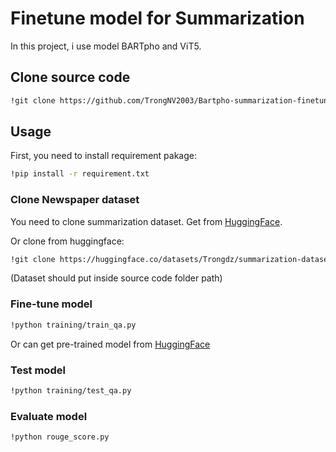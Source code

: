 # Finetune model for Summarization

In this project, i use model BARTpho and ViT5.
## Clone source code
```bash
!git clone https://github.com/TrongNV2003/Bartpho-summarization-finetune.git
```

## Usage
First, you need to install requirement pakage:

```bash
!pip install -r requirement.txt
```

### Clone Newspaper dataset
You need to clone summarization dataset. Get from [HuggingFace](https://huggingface.co/datasets/Trongdz/summarization-dataset).

Or clone from huggingface:
```bash
!git clone https://huggingface.co/datasets/Trongdz/summarization-dataset
``` 
(Dataset should put inside source code folder path)

### Fine-tune model
```bash
!python training/train_qa.py
```
Or can get pre-trained model from [HuggingFace](https://huggingface.co/Trongdz/bartpho-summarization)

### Test model
```bash
!python training/test_qa.py
```

### Evaluate model
```bash
!python rouge_score.py
```